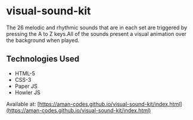 # visual-sound-kit
The 26 melodic and rhythmic sounds that are in each set are triggered by pressing the A to Z keys.All of the sounds present a visual animation over the background when played.

## Technologies Used
* HTML-5
* CSS-3
* Paper JS
* Howler JS

Available at: [https://aman-codes.github.io/visual-sound-kit/index.html](https://aman-codes.github.io/visual-sound-kit/index.html)
